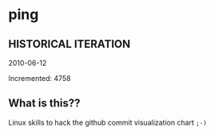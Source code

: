 # ping

## HISTORICAL ITERATION
2010-06-12

Incremented: 4758

## What is this?? 
Linux skills to hack the github commit visualization chart `;-)`
